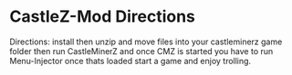 # CastleZ-Mod Directions
Directions: install then unzip and move files into your castleminerz game folder then run CastleMinerZ and once CMZ is started you have to run Menu-Injector once thats loaded start a game and enjoy trolling.
